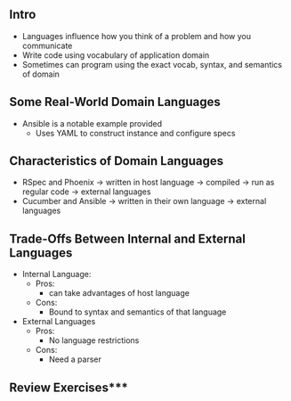 ## Intro
* Languages influence how you think of a problem and how you communicate
* Write code using vocabulary of application domain 
* Sometimes can program using the exact vocab, syntax, and semantics of domain
## Some Real-World Domain Languages
* Ansible is a notable example provided
	* Uses YAML to construct instance and configure specs
## Characteristics of Domain Languages
* RSpec and Phoenix -> written in host language -> compiled -> run as regular code -> external languages
* Cucumber and Ansible -> written in their own language -> external languages
## Trade-Offs Between Internal and External Languages
* Internal Language:
	* Pros:
		* can take advantages of host language
	* Cons:
		* Bound to syntax and semantics of that language
* External Languages
	* Pros:
		* No language restrictions
	* Cons:
		* Need a parser
## Review Exercises***
